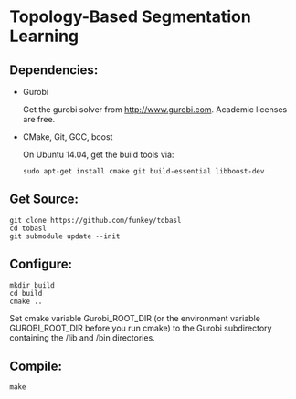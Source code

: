 Topology-Based Segmentation Learning
====================================

Dependencies:
-------------

  * Gurobi

    Get the gurobi solver from http://www.gurobi.com. Academic licenses are free.

  * CMake, Git, GCC, boost

    On Ubuntu 14.04, get the build tools via:

      `sudo apt-get install cmake git build-essential libboost-dev`

Get Source:
-----------

  ```
  git clone https://github.com/funkey/tobasl
  cd tobasl
  git submodule update --init
  ```

Configure:
----------

  ```
  mkdir build
  cd build
  cmake ..
  ```

  Set cmake variable Gurobi_ROOT_DIR (or the environment variable
  GUROBI_ROOT_DIR before you run cmake) to the Gurobi subdirectory containing
  the /lib and /bin directories.

Compile:
--------

  ```
  make
  ```
